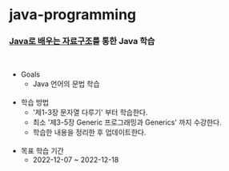 # java-programming
### [Java로 배우는 자료구조](https://www.inflearn.com/course/java-%EC%9E%90%EB%A3%8C%EA%B5%AC%EC%A1%B0#)를 통한 Java 학습
<br/>

* Goals
  * Java 언어의 문법 학습
<br/><br/>
* 학습 방법
  * '제1-3장 문자열 다루기' 부터 학습한다.
  * 최소 '제3-5장 Generic 프로그래밍과 Generics' 까지 수강한다.
  * 학습한 내용을 정리한 후 업데이트한다.
<br/><br/>
* 목표 학습 기간
  * 2022-12-07 ~ 2022-12-18